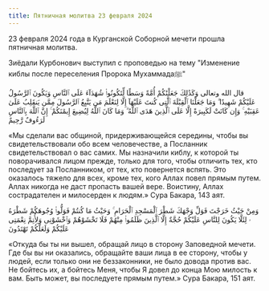 ```yaml
---
title: Пятничная молитва 23 февраля 2024
---
```


23 февраля 2024 года в Курганской Соборной мечети прошла пятничная молитва.

Зиёдали Курбонович выступил с проповедью на тему "Изменение киблы после переселения Пророка Мухаммадаﷺ"

قال الله وتعالى وَكَذَٰلِكَ جَعَلْنَٰكُمْ أُمَّةً وَسَطًا لِّتَكُونُوا۟ شُهَدَآءَ عَلَى ٱلنَّاسِ وَيَكُونَ ٱلرَّسُولُ عَلَيْكُمْ شَهِيدًا ۗ وَمَا جَعَلْنَا ٱلْقِبْلَةَ ٱلَّتِى كُنتَ عَلَيْهَآ إِلَّا
لِنَعْلَمَ مَن يَتَّبِعُ ٱلرَّسُولَ مِمَّن يَنقَلِبُ عَلَىٰ عَقِبَيْهِ ۚ وَإِن كَانَتْ لَكَبِيرَةً إِلَّا عَلَى ٱلَّذِينَ هَدَى ٱللَّهُ ۗ وَمَا كَانَ ٱللَّهُ لِيُضِيعَ إِيمَٰنَكُمْ ۚ إِنَّ ٱللَّهَ بِٱلنَّاسِ لَرَءُوفٌ رَّحِيمٌ

«Мы сделали вас общиной, придерживающейся середины, чтобы вы свидетельствовали обо всем человечестве, а 
Посланник свидетельствовал о вас самих. Мы назначили киблу, к которой ты поворачивался лицом прежде, 
только для того, чтобы отличить тех, кто последует за Посланником, от тех, кто повернется вспять. 
Это оказалось тяжело для всех, кроме тех, кого Аллах повел прямым путем. Аллах никогда не даст пропасть вашей вере. 
Воистину, Аллах сострадателен и милосерден к людям.» Сура Бакара, 143 аят.

وَمِنْ حَيْثُ خَرَجْتَ فَوَلِّ وَجْهَكَ شَطْرَ ٱلْمَسْجِدِ ٱلْحَرَامِ ۚ وَحَيْثُ مَا كُنتُمْ فَوَلُّوا۟ وُجُوهَكُمْ شَطْرَهُ ۥ لِئَلَّا يَكُونَ لِلنَّاسِ عَلَيْكُمْ حُجَّةٌ إِلَّا ٱلَّذِينَ ظَلَمُوا۟ مِنْهُمْ فَلَا تَخْشَوْهُمْ وَٱخْشَوْنِى وَلِأُتِمَّ نِعْمَتِى عَلَيْكُمْ وَلَعَلَّكُمْ تَهْتَدُونَ

«Откуда бы ты ни вышел, обращай лицо в сторону Заповедной мечети. Где бы вы ни оказались, обращайте ваши лица в ее сторону, 
чтобы у людей, если только они не беззаконники, не было довода против вас. Не бойтесь их, а бойтесь Меня, 
чтобы Я довел до конца Мою милость к вам. Быть может, вы последуете прямым путем.» Сура Бакара, 151 аят.
